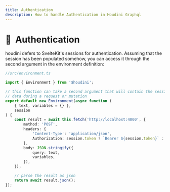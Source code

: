 ```yaml
---
title: Authentication
description: How to handle Authentication in Houdini Graphql
---
```


# 🔐&nbsp;&nbsp;Authentication

houdini defers to SvelteKit's sessions for authentication. Assuming that the session has been populated
somehow, you can access it through the second argument in the environment definition:

```typescript
//src/environment.ts

import { Environment } from '$houdini';

// this function can take a second argument that will contain the session
// data during a request or mutation
export default new Environment(async function (
	{ text, variables = {} },
	session
) {
	const result = await this.fetch('http://localhost:4000', {
		method: 'POST',
		headers: {
			'Content-Type': 'application/json',
			Authorization: session.token ? `Bearer ${session.token}` : null,
		},
		body: JSON.stringify({
			query: text,
			variables,
		}),
	});

	// parse the result as json
	return await result.json();
});
```
